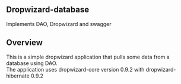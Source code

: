 ## Dropwizard-database
Implements DAO, Dropwizard and swagger
## Overview
This is a simple dropwizard application that pulls some data from a database using DAO.  
The application uses dropwizard-core version 0.9.2 with dropwizard-hibernate 0.9.2
